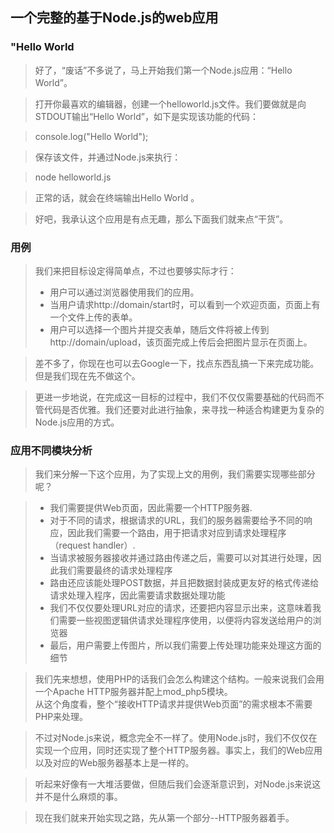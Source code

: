 ## 一个完整的基于Node.js的web应用

### "Hello World
> 好了，“废话”不多说了，马上开始我们第一个Node.js应用：“Hello World”。

> 打开你最喜欢的编辑器，创建一个helloworld.js文件。我们要做就是向STDOUT输出“Hello World”，如下是实现该功能的代码：

> console.log("Hello World");

> 保存该文件，并通过Node.js来执行：

> node helloworld.js

> 正常的话，就会在终端输出Hello World 。

> 好吧，我承认这个应用是有点无趣，那么下面我们就来点“干货”。

### 用例
> 我们来把目标设定得简单点，不过也要够实际才行：    
> + 用户可以通过浏览器使用我们的应用。  
> + 当用户请求http://domain/start时，可以看到一个欢迎页面，页面上有一个文件上传的表单。 
> + 用户可以选择一个图片并提交表单，随后文件将被上传到http://domain/upload，该页面完成上传后会把图片显示在页面上。  

> 差不多了，你现在也可以去Google一下，找点东西乱搞一下来完成功能。但是我们现在先不做这个。

> 更进一步地说，在完成这一目标的过程中，我们不仅仅需要基础的代码而不管代码是否优雅。我们还要对此进行抽象，来寻找一种适合构建更为复杂的Node.js应用的方式。

### 应用不同模块分析
> 我们来分解一下这个应用，为了实现上文的用例，我们需要实现哪些部分呢？

> + 我们需要提供Web页面，因此需要一个HTTP服务器.    
> + 对于不同的请求，根据请求的URL，我们的服务器需要给予不同的响应，因此我们需要一个路由，用于把请求对应到请求处理程序（request handler）.    
> + 当请求被服务器接收并通过路由传递之后，需要可以对其进行处理，因此我们需要最终的请求处理程序  
> + 路由还应该能处理POST数据，并且把数据封装成更友好的格式传递给请求处理入程序，因此需要请求数据处理功能    
> + 我们不仅仅要处理URL对应的请求，还要把内容显示出来，这意味着我们需要一些视图逻辑供请求处理程序使用，以便将内容发送给用户的浏览器     
> + 最后，用户需要上传图片，所以我们需要上传处理功能来处理这方面的细节  

> 我们先来想想，使用PHP的话我们会怎么构建这个结构。一般来说我们会用一个Apache HTTP服务器并配上mod_php5模块。    
> 从这个角度看，整个“接收HTTP请求并提供Web页面”的需求根本不需要PHP来处理。

> 不过对Node.js来说，概念完全不一样了。使用Node.js时，我们不仅仅在实现一个应用，同时还实现了整个HTTP服务器。事实上，我们的Web应用以及对应的Web服务器基本上是一样的。

> 听起来好像有一大堆活要做，但随后我们会逐渐意识到，对Node.js来说这并不是什么麻烦的事。

> 现在我们就来开始实现之路，先从第一个部分--HTTP服务器着手。